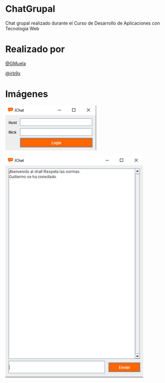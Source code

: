 # ChatGrupal
Chat grupal realizado durante el Curso de Desarrollo de Aplicaciones con Tecnología Web
# Realizado por
[@GMuela](https://github.com/Gmuela)

[@jrb9x](https://github.com/jrb9x)
# Imágenes
![Imagen Login](https://raw.githubusercontent.com/Gmuela/ChatGrupal/master/Login.png)

![Imagen Chat](https://raw.githubusercontent.com/Gmuela/ChatGrupal/master/Chat.png)
